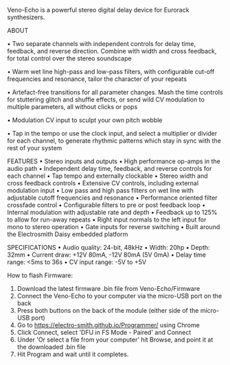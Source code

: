 Veno-Echo is a powerful stereo digital delay device for Eurorack synthesizers.

ABOUT

• Two separate channels with independent controls for delay time, feedback, and reverse direction. Combine with width and cross feedback, for total control over the stereo soundscape

• Warm wet line high-pass and low-pass filters, with configurable cut-off frequencies and resonance, tailor the character of your repeats

• Artefact-free transitions for all parameter changes. Mash the time controls for stuttering glitch and shuffle effects, or send wild CV modulation to multiple parameters, all without clicks or pops

• Modulation CV input to sculpt your own pitch wobble

• Tap in the tempo or use the clock input, and select a multiplier or divider for each channel, to generate rhythmic patterns which stay in sync with the rest of your system

FEATURES
• Stereo inputs and outputs
• High performance op-amps in the audio path
• Independent delay time, feedback, and reverse controls for each channel
• Tap tempo and externally clockable
• Stereo width and cross feedback controls
• Extensive CV controls, including external modulation input
• Low pass and high pass filters on wet line with adjustable cutoff frequencies and resonance
• Performance oriented filter crossfade control
• Configurable filters to pre or post feedback loop
• Internal modulation with adjustable rate and depth
• Feedback up to 125% to allow for run-away repeats
• Right input normals to the left input for mono to stereo operation
• Gate inputs for reverse switching
• Built around the Electrosmith Daisy embedded platform

SPECIFICATIONS
• Audio quality: 24-bit, 48kHz
• Width: 20hp
• Depth: 32mm
• Current draw: +12V 80mA, -12V 80mA (5V 0mA)
• Delay time range: <5ms to 36s
• CV input range: -5V to +5V

How to flash Firmware:

1) Download the latest firmware .bin file from Veno-Echo/Firmware
2) Connect the Veno-Echo to your computer via the micro-USB port on the back
3) Press both buttons on the back of the module (either side of the micro-USB port)
4) Go to https://electro-smith.github.io/Programmer/ using Chrome
5) Click Connect, select 'DFU in FS Mode - Paired' and Connect
6) Under 'Or select a file from your computer' hit Browse, and point it at the downloaded .bin file
7) Hit Program and wait until it completes.
